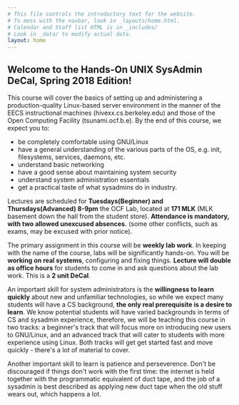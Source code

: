 ```yaml
---
# This file controls the introductory text for the website.
# To mess with the navbar, look in _layouts/home.html.
# Calendar and Staff list HTML is in _includes/
# Look in _data/ to modify actual data.
layout: home
---
```

## Welcome to the Hands-On UNIX SysAdmin DeCal, Spring 2018 Edition!
This course will cover the basics of setting up and administering a
production-quality Linux-based server environment in the manner of the EECS
instructional machines (hivexx.cs.berkeley.edu) and those of the Open Computing
Facility (tsunami.ocf.b.e). By the end of this course, we expect you to:

* be completely comfortable using GNU/Linux
* have a general understanding of the various parts of the OS,
  e.g. init, filesystems, services, daemons, etc.
* understand basic networking
* have a good sense about maintaining system security
* understand system administration essentials
* get a practical taste of what sysadmins do in industry.

Lectures are scheduled for **Tuesdays(Beginner) and Thursdays(Advanced) 8-9pm** the OCF Lab,
located at **171 MLK** (MLK basement down the hall from the student store).
**Attendance is mandatory, with two allowed unexcused absences.**
(some other conflicts, such as exams, may be excused with prior notice).

The primary assignment in this course will be **weekly lab work**.
In keeping with the name of the course, labs will be significantly hands-on.
You will be **working on real systems**, configuring and fixing things.
**Lecture will double as office hours** for students to come in and ask
questions about the lab work. This is a **2 unit DeCal**.

An important skill for system administrators is the **willingness to learn
quickly** about new and unfamiliar technologies, so while we expect many
students will have a CS background, **the only real prerequisite is a desire
to learn**. We know potential students will have varied backgrounds in terms
of CS and sysadmin experience, therefore, we will be teaching this course in
two tracks: a beginner's track that will focus more on introducing new users
to GNU/Linux, and an advanced track that will cater to students with more
experience using Linux. Both tracks will get get started fast and move
quickly - there's a lot of material to cover.

Another important skill to learn is patience and perseverence.
Don't be discouraged if things don't work with the first time: the internet
is held together with the programmatic equivalent of duct tape, and the job
of a sysadmin is best described as applying new duct tape when the old stuff
wears out, which happens a lot.
